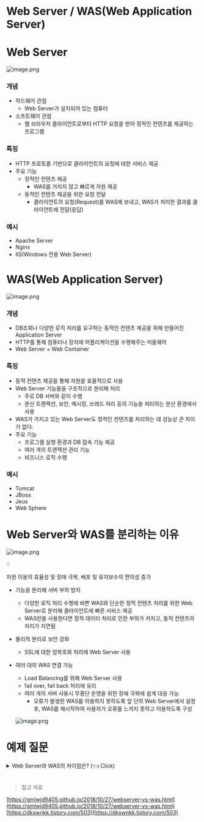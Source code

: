 # Web Server / WAS(Web Application Server)

# Web Server

![image.png](/img/Web_Server와_WAS/0.png)

### 개념

- 하드웨어 관점
    - Web Server가 설치되어 있는 컴퓨터
- 소프트웨어 관점
    - 웹 브라우저 클라이언트로부터 HTTP 요청을 받아 정적인 컨텐츠를 제공하는 프로그램

### 특징

- HTTP 프로토콜 기반으로 클라이언트의 요청에 대한 서비스 제공
- 주요 기능
    - 정적인 컨텐츠 제공
        - WAS를 거치지 않고 빠르게 자원 제공
    - 동적인 컨텐츠 제공을 위한 요청 전달
        - 클라이언트의 요청(Request)를 WAS에 보내고, WAS가 처리한 결과를 클라이언트에 전달(응답)

### 예시

- Apache Server
- Nginx
- IIS(Windows 전용 Web Server)

# WAS(Web Application Server)

![image.png](/img/Web_Server와_WAS/1.png)

### 개념

- DB조회나 다양한 로직 처리를 요구하는 동적인 컨텐츠 제공을 위해 만들어진 Application Server
- HTTP를 통해 컴퓨터나 장치에 어플리케이션을 수행해주는 미들웨어
- Web Server + Web Container

### 특징

- 동적 컨텐츠 제공을 통해 자원을 효율적으로 사용
- Web Server 기능들을 구조적으로 분리해 처리
    - 주로 DB 서버와 같이 수행
    - 분산 트랜잭션, 보안, 메시징, 쓰레드 처리 등의 기능을 처리하는 분산 환경에서 사용
- WAS가 가지고 있는 Web Server도 정적인 컨텐츠를 처리하는 데 성능상 큰 차이가 없다.
- 주요 기능
    - 프로그램 실행 환경과 DB 접속 기능 제공
    - 여러 개의 트랜잭션 관리 기능
    - 비즈니스 로직 수행

### 예시

- Tomcat
- JBoss
- Jeus
- Web Sphere

# Web Server와 WAS를 분리하는 이유

![image.png](/img/Web_Server와_WAS/2.png)

<aside>
💡

자원 이용의 효율성 및 장애 극복, 배포 및 유지보수의 편의성 증가

</aside>

- 기능을 분리해 서버 부하 방지
    - 다양한 로직 처리 수행에 바쁜 WAS와 단순한 정적 컨텐츠 처리를 위한 Web Server로 분리해 클라이언트에 빠른 서비스 제공
    - WAS만을 사용한다면 정적 데이터 처리로 인한 부하가 커지고, 동적 컨텐츠의 처리가 지연됨
- 물리적 분리로 보안 강화
    - SSL에 대한 암복호화 처리에 Web Server 사용
- 여러 대의 WAS 연결 가능
    - Load Balancing를 위해 Web Server 사용
    - fail over, fail back 처리에 유리
    - 여러 개의 서버 사용시 무중단 운영을 위한 장애 극복에 쉽게 대응 가능
        - 오류가 발생한 WAS를 이용하지 못하도록 앞 단의 Web Server에서 설정 후, WAS를 재시작하여 사용자가 오류를 느끼지 못하고 이용하도록 구성
    
    ![image.png](/img/Web_Server와_WAS/3.png)
    

# 예제 질문
<details>
   <summary> Web Server와 WAS의 차이점은? (👈 Click)</summary>
Web Server의 경우에는 정적 컨텐츠(HTML, CSS, 이미지 등) 처리에 특화되어 있으며, 클라이언트의 요청을 단순히 리소스로 매핑해 응답합니다.<br> 
WAS의 경우에는 동적 컨텐츠 처리에 특화되어, 비즈니스 로직 수행과 DB 조회 등 복잡한 연산을 처리합니다.


</details>
<br>

> 참고 자료
>
[https://gmlwjd9405.github.io/2018/10/27/webserver-vs-was.html](https://gmlwjd9405.github.io/2018/10/27/webserver-vs-was.html)
<br>
[https://dkswnkk.tistory.com/503](https://dkswnkk.tistory.com/503)